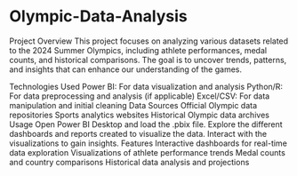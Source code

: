 # Olympic-Data-Analysis
Project Overview
This project focuses on analyzing various datasets related to the 2024 Summer Olympics, including athlete performances, medal counts, and historical comparisons. The goal is to uncover trends, patterns, and insights that can enhance our understanding of the games.

Technologies Used
Power BI: For data visualization and analysis
Python/R: For data preprocessing and analysis (if applicable)
Excel/CSV: For data manipulation and initial cleaning
Data Sources
Official Olympic data repositories
Sports analytics websites
Historical Olympic data archives
Usage
Open Power BI Desktop and load the .pbix file.
Explore the different dashboards and reports created to visualize the data.
Interact with the visualizations to gain insights.
Features
Interactive dashboards for real-time data exploration
Visualizations of athlete performance trends
Medal counts and country comparisons
Historical data analysis and projections
